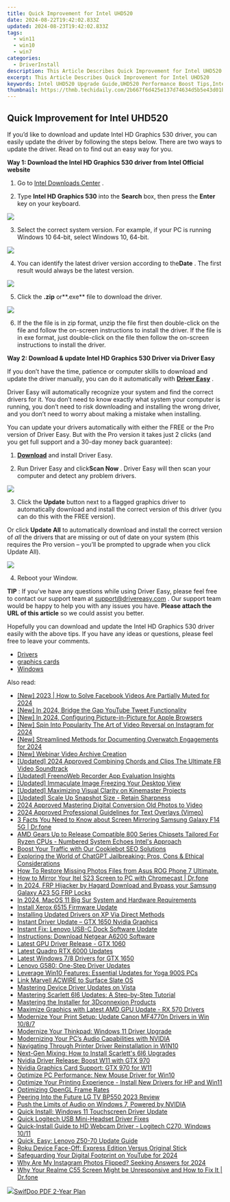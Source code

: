 ```yaml
---
title: Quick Improvement for Intel UHD520
date: 2024-08-22T19:42:02.833Z
updated: 2024-08-23T19:42:02.833Z
tags:
  - win11
  - win10
  - win7
categories:
  - DriverInstall
description: This Article Describes Quick Improvement for Intel UHD520
excerpt: This Article Describes Quick Improvement for Intel UHD520
keywords: Intel UHD520 Upgrade Guide,UHD520 Performance Boost Tips,Intel UHD520 Graphics Enhancement,Improve Intel UHD520 Speedily,UHD520 Graphics Card Tweaks,Fasten Intel UHD520 Performance,Optimize Intel UHD520 Graphics Faster
thumbnail: https://thmb.techidaily.com/2b667f6d425e137d74634d5b5e43d01ba3b3015e34fc38e54ba016f1aa0f02aa.jpg
---
```


## Quick Improvement for Intel UHD520

 If you’d like to download and update Intel HD Graphics 530 driver, you can easily update the driver by following the steps below. There are two ways to update the driver. Read on to find out an easy way for you.

 **Way 1: Download the Intel HD Graphics 530 driver from Intel Official website**

 1) Go to [Intel Downloads Center](https://downloadcenter.intel.com/) .
  
 2) Type **Intel HD Graphics 530** into the **Search**  box, then press the **Enter** key on your keyboard.

![](https://images.drivereasy.com/wp-content/uploads/2018/05/img_5b05373582556.jpg)

 3) Select the correct system version. For example, if your PC is running Windows 10 64-bit, select Windows 10, 64-bit.

![](https://images.drivereasy.com/wp-content/uploads/2018/05/img_5b053888f2f39.jpg)

 4) You can identify the latest driver version according to the**Date** . The first result would always be the latest version.

![](https://images.drivereasy.com/wp-content/uploads/2018/05/img_5b05384ab5177.jpg)

 5) Click the **.zip** or**.exe** file to download the driver.

![](https://images.drivereasy.com/wp-content/uploads/2018/05/img_5b0537a7392a2.jpg)

 6) If the the file is in zip format, unzip the file first then double-click on the file and follow the on-screen instructions to install the driver. If the file is in exe format, just double-click on the file then follow the on-screen instructions to install the driver.

 **Way 2: Download & update Intel HD Graphics 530 Driver via Driver Easy**

 If you don’t have the time, patience or computer skills to download and update the driver manually, you can do it automatically with **[Driver Easy](https://tools.techidaily.com/drivereasy/download/)** .

 Driver Easy will automatically recognize your system and find the correct drivers for it. You don’t need to know exactly what system your computer is running, you don’t need to risk downloading and installing the wrong driver, and you don’t need to worry about making a mistake when installing.

 You can update your drivers automatically with either the FREE or the Pro version of Driver Easy. But with the Pro version it takes just 2 clicks (and you get full support and a 30-day money back guarantee):

 1) **[Download](https://tools.techidaily.com/drivereasy/download/)**   and install Driver Easy.

 2) Run Driver Easy and click**Scan Now** . Driver Easy will then scan your computer and detect any problem drivers.

![](https://images.drivereasy.com/wp-content/uploads/2018/05/img_5b093396a1a90.jpg)

3) Click the **Update**  button next to a flagged graphics driver to automatically download and install the correct version of this driver (you can do this with the FREE version).

Or click **Update All**  to automatically download and install the correct version of _all_  the drivers that are missing or out of date on your system (this requires the Pro version – you’ll be prompted to upgrade when you click Update All).

![](https://images.drivereasy.com/wp-content/uploads/2018/05/img_5b09336d79bfb.jpg)

4) Reboot your Window.

**TIP** : If you’ve have any questions while using Driver Easy, please feel free to contact our support team at [support@drivereasy.com](https://tools.techidaily.com/drivereasy/download/) . Our support team would be happy to help you with any issues you have. **Please attach the URL of this article** so we could assist you better.

 Hopefully you can download and update the Intel HD Graphics 530 driver easily with the above tips. If you have any ideas or questions, please feel free to leave your comments.

* [Drivers](https://tools.techidaily.com/drivereasy/download/)
* [graphics cards](https://tools.techidaily.com/drivereasy/download/)
* [Windows](https://tools.techidaily.com/drivereasy/download/)

<ins class="adsbygoogle"
     style="display:block"
     data-ad-format="autorelaxed"
     data-ad-client="ca-pub-7571918770474297"
     data-ad-slot="1223367746"></ins>



<ins class="adsbygoogle"
     style="display:block"
     data-ad-client="ca-pub-7571918770474297"
     data-ad-slot="8358498916"
     data-ad-format="auto"
     data-full-width-responsive="true"></ins>





<span class="atpl-alsoreadstyle">Also read:</span>
<div><ul>
<li><a href="https://facebook-clips.techidaily.com/new-2023-how-to-solve-facebook-videos-are-partially-muted-for-2024/"><u>[New] 2023 | How to Solve Facebook Videos Are Partially Muted for 2024</u></a></li>
<li><a href="https://twitter-videos.techidaily.com/new-in-2024-bridge-the-gap-youtube-tweet-functionality/"><u>[New] In 2024, Bridge the Gap  YouTube Tweet Functionality</u></a></li>
<li><a href="https://article-files.techidaily.com/new-in-2024-configuring-picture-in-picture-for-apple-browsers/"><u>[New] In 2024, Configuring Picture-in-Picture for Apple Browsers</u></a></li>
<li><a href="https://instagram-video-files.techidaily.com/new-spin-into-popularity-the-art-of-video-reversal-on-instagram-for-2024/"><u>[New] Spin Into Popularity  The Art of Video Reversal on Instagram for 2024</u></a></li>
<li><a href="https://screen-capture.techidaily.com/new-streamlined-methods-for-documenting-overwatch-engagements-for-2024/"><u>[New] Streamlined Methods for Documenting Overwatch Engagements for 2024</u></a></li>
<li><a href="https://on-screen-recording.techidaily.com/new-webinar-video-archive-creation/"><u>[New] Webinar Video Archive Creation</u></a></li>
<li><a href="https://facebook-clips.techidaily.com/updated-2024-approved-combining-chords-and-clips-the-ultimate-fb-video-soundtrack/"><u>[Updated] 2024 Approved  Combining Chords and Clips  The Ultimate FB Video Soundtrack</u></a></li>
<li><a href="https://remote-screen-capture.techidaily.com/updated-freenoweb-recorder-app-evaluation-insights/"><u>[Updated] FreenoWeb Recorder App Evaluation Insights</u></a></li>
<li><a href="https://screen-recording.techidaily.com/updated-immaculate-image-freezing-your-desktop-view/"><u>[Updated] Immaculate Image  Freezing Your Desktop View</u></a></li>
<li><a href="https://extra-skills.techidaily.com/updated-maximizing-visual-clarity-on-kinemaster-projects/"><u>[Updated] Maximizing Visual Clarity on Kinemaster Projects</u></a></li>
<li><a href="https://extra-guidance.techidaily.com/updated-scale-up-snapshot-size-retain-sharpness/"><u>[Updated] Scale Up Snapshot Size - Retain Sharpness</u></a></li>
<li><a href="https://extra-guidance.techidaily.com/2024-approved-mastering-digital-conversion-old-photos-to-video/"><u>2024 Approved  Mastering Digital Conversion  Old Photos to Video</u></a></li>
<li><a href="https://vimeo-videos.techidaily.com/2024-approved-professional-guidelines-for-text-overlays-vimeo/"><u>2024 Approved  Professional Guidelines for Text Overlays (Vimeo)</u></a></li>
<li><a href="https://screen-mirror.techidaily.com/3-facts-you-need-to-know-about-screen-mirroring-samsung-galaxy-f14-5g-drfone-by-drfone-android/"><u>3 Facts You Need to Know about Screen Mirroring Samsung Galaxy F14 5G | Dr.fone</u></a></li>
<li><a href="https://hardware-help.techidaily.com/amd-gears-up-to-release-compatible-800-series-chipsets-tailored-for-ryzen-cpus-numbered-system-echoes-intels-approach/"><u>AMD Gears Up to Release Compatible 800 Series Chipsets Tailored For Ryzen CPUs - Numbered System Echoes Intel's Approach</u></a></li>
<li><a href="https://some-approaches.techidaily.com/boost-your-traffic-with-our-cookiebot-seo-solutions/"><u>Boost Your Traffic with Our Cookiebot SEO Solutions</u></a></li>
<li><a href="https://tech-haven.techidaily.com/exploring-the-world-of-chatgpt-jailbreaking-pros-cons-and-ethical-considerations/"><u>Exploring the World of ChatGPT Jailbreaking: Pros, Cons & Ethical Considerations</u></a></li>
<li><a href="https://blog-min.techidaily.com/how-to-restore-missing-photos-files-from-asus-rog-phone-7-ultimate-by-fonelab-android-recover-photos/"><u>How To  Restore Missing Photos Files from Asus ROG Phone 7 Ultimate.</u></a></li>
<li><a href="https://screen-mirror.techidaily.com/how-to-mirror-your-itel-s23-screen-to-pc-with-chromecast-drfone-by-drfone-android/"><u>How to Mirror Your Itel S23 Screen to PC with Chromecast | Dr.fone</u></a></li>
<li><a href="https://android-frp.techidaily.com/in-2024-frp-hijacker-by-hagard-download-and-bypass-your-samsung-galaxy-a23-5g-frp-locks-by-drfone-android/"><u>In 2024, FRP Hijacker by Hagard Download and Bypass your Samsung Galaxy A23 5G FRP Locks</u></a></li>
<li><a href="https://some-approaches.techidaily.com/in-2024-macos-11-big-sur-system-and-hardware-requirements/"><u>In 2024, MacOS 11 Big Sur  System and Hardware Requirements</u></a></li>
<li><a href="https://driver-install.techidaily.com/install-xerox-6515-firmware-update/"><u>Install Xerox 6515 Firmware Update</u></a></li>
<li><a href="https://driver-install.techidaily.com/installing-updated-drivers-on-xp-via-direct-methods/"><u>Installing Updated Drivers on XP Via Direct Methods</u></a></li>
<li><a href="https://driver-install.techidaily.com/instant-driver-update-gtx-1650-nvidia-graphics/"><u>Instant Driver Update – GTX 1650 Nvidia Graphics</u></a></li>
<li><a href="https://driver-install.techidaily.com/instant-fix-lenovo-usb-c-dock-software-update/"><u>Instant Fix: Lenovo USB-C Dock Software Update</u></a></li>
<li><a href="https://driver-install.techidaily.com/instructions-download-netgear-a6200-software/"><u>Instructions: Download Netgear A6200 Software</u></a></li>
<li><a href="https://driver-install.techidaily.com/latest-gpu-driver-release-gtx-1060/"><u>Latest GPU Driver Release - GTX 1060</u></a></li>
<li><a href="https://driver-install.techidaily.com/latest-quadro-rtx-6000-updates/"><u>Latest Quadro RTX 6000 Updates</u></a></li>
<li><a href="https://driver-install.techidaily.com/latest-windows-78-drivers-for-gtx-1650/"><u>Latest Windows 7/8 Drivers for GTX 1650</u></a></li>
<li><a href="https://driver-install.techidaily.com/lenovo-g580-one-step-driver-updates/"><u>Lenovo G580: One-Step Driver Updates</u></a></li>
<li><a href="https://driver-install.techidaily.com/leverage-win10-features-essential-updates-for-yoga-900s-pcs/"><u>Leverage Win10 Features: Essential Updates for Yoga 900S PCs</u></a></li>
<li><a href="https://driver-install.techidaily.com/link-marvell-acwire-to-surface-slate-os/"><u>Link Marvell ACWIRE to Surface Slate OS</u></a></li>
<li><a href="https://driver-install.techidaily.com/mastering-device-driver-updates-on-vista/"><u>Mastering Device Driver Updates on Vista</u></a></li>
<li><a href="https://driver-install.techidaily.com/mastering-scarlett-6i6-updates-a-step-by-step-tutorial/"><u>Mastering Scarlett 6I6 Updates: A Step-by-Step Tutorial</u></a></li>
<li><a href="https://driver-install.techidaily.com/mastering-the-installer-for-3dconnexion-products/"><u>Mastering the Installer for 3Dconnexion Products</u></a></li>
<li><a href="https://driver-install.techidaily.com/maximize-graphics-with-latest-amd-gpu-update-rx-570-drivers/"><u>Maximize Graphics with Latest AMD GPU Update - RX 570 Drivers</u></a></li>
<li><a href="https://driver-install.techidaily.com/modernize-your-print-setup-update-canon-mf4770n-drivers-in-win-1087/"><u>Modernize Your Print Setup: Update Canon MF4770n Drivers in Win 10/8/7</u></a></li>
<li><a href="https://driver-install.techidaily.com/modernize-your-thinkpad-windows-11-driver-upgrade/"><u>Modernize Your Thinkpad: Windows 11 Driver Upgrade</u></a></li>
<li><a href="https://driver-install.techidaily.com/modernizing-your-pcs-audio-capabilities-with-nvidia/"><u>Modernizing Your PC’s Audio Capabilities with NVIDIA</u></a></li>
<li><a href="https://driver-install.techidaily.com/navigating-through-printer-driver-reinstallation-in-win10/"><u>Navigating Through Printer Driver Reinstallation in WIN10</u></a></li>
<li><a href="https://driver-install.techidaily.com/next-gen-mixing-how-to-install-scarletts-6i6-upgrades/"><u>Next-Gen Mixing: How to Install Scarlett's 6I6 Upgrades</u></a></li>
<li><a href="https://driver-install.techidaily.com/nvidia-driver-release-boost-w11-with-gtx-970/"><u>Nvidia Driver Release: Boost W11 with GTX 970</u></a></li>
<li><a href="https://driver-install.techidaily.com/nvidia-graphics-card-support-gtx-970-for-w11/"><u>Nvidia Graphics Card Support: GTX 970 for W11</u></a></li>
<li><a href="https://driver-install.techidaily.com/optimize-pc-performance-new-mouse-driver-for-win10/"><u>Optimize PC Performance: New Mouse Driver for Win10</u></a></li>
<li><a href="https://driver-install.techidaily.com/optimize-your-printing-experience-install-new-drivers-for-hp-and-win11/"><u>Optimize Your Printing Experience - Install New Drivers for HP and Win11</u></a></li>
<li><a href="https://driver-install.techidaily.com/optimizing-opengl-frame-rates/"><u>Optimizing OpenGL Frame Rates</u></a></li>
<li><a href="https://extra-tips.techidaily.com/peering-into-the-future-lg-tv-bp550-2023-review/"><u>Peering Into the Future  LG TV BP550 2023 Review</u></a></li>
<li><a href="https://driver-install.techidaily.com/push-the-limits-of-audio-on-windows-7-powered-by-nvidia/"><u>Push the Limits of Audio on Windows 7, Powered by NVIDIA</u></a></li>
<li><a href="https://driver-install.techidaily.com/quick-install-windows-11-touchscreen-driver-update/"><u>Quick Install: Windows 11 Touchscreen Driver Update</u></a></li>
<li><a href="https://driver-install.techidaily.com/quick-logitech-usb-mini-headset-driver-fixes/"><u>Quick Logitech USB Mini-Headset Driver Fixes</u></a></li>
<li><a href="https://driver-install.techidaily.com/quick-install-guide-to-hd-webcam-driver-logitech-c270-windows-1011/"><u>Quick-Install Guide to HD Webcam Driver - Logitech C270, Windows 10/11</u></a></li>
<li><a href="https://driver-install.techidaily.com/quick-easy-lenovo-z50-70-update-guide/"><u>Quick, Easy: Lenovo Z50-70 Update Guide</u></a></li>
<li><a href="https://technical-tips.techidaily.com/roku-device-face-off-express-edition-versus-original-stick/"><u>Roku Device Face-Off: Express Edition Versus Original Stick</u></a></li>
<li><a href="https://facebook-video-share.techidaily.com/safeguarding-your-digital-footprint-on-youtube-for-2024/"><u>Safeguarding Your Digital Footprint on YouTube for 2024</u></a></li>
<li><a href="https://fox-hovers.techidaily.com/why-are-my-instagram-photos-flipped-seeking-answers-for-2024/"><u>Why Are My Instagram Photos Flipped? Seeking Answers for 2024</u></a></li>
<li><a href="https://howto.techidaily.com/why-your-realme-c55-screen-might-be-unresponsive-and-how-to-fix-it-drfone-by-drfone-fix-android-problems-fix-android-problems/"><u>Why Your Realme C55 Screen Might be Unresponsive and How to Fix It | Dr.fone</u></a></li>
</ul></div>

<!-- affiliate ads begin -->
<a href="https://purchase.swifdoo.com/order/checkout.php?PRODS=40002580&QTY=1&AFFILIATE=108875&CART=1"><img src="https://secure.avangate.com/images/merchant/8b932759a5a04ddb34bf79e3f9072e4b/products/3_Product%20box%20white-1024x1024.png" border="0">SwifDoo PDF 2-Year Plan</a>
<!-- affiliate ads end -->